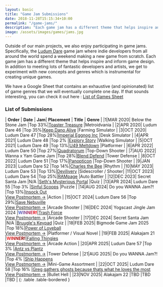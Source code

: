 ```yaml
---
layout: basic
title: "Game Jam Submissions"
date: 2018-11-28T15:15:34+10:00
permalink: "/game-jams/"
description: "Each game jam has a different theme that helps inspire and inform game design. In addition to meeting lots of fantastic developers and artists, we get to experiment with new concepts and genres which is instrumental for creating unique games."
image: /assets/images/games/jams.jpg
---
```


Outside of our main projects, we also enjoy participating in game jams. Specifically, the [Ludum Dare](https://en.wikipedia.org/wiki/Ludum_Dare) game jam where indie developers from all around the world spend a weekend making a new game from scratch. Each game jam has a different theme that helps inspire and inform game design. In addition to meeting lots of fantastic developers and artists, we get to experiment with new concepts and genres which is instrumental for creating unique games.

We have a Google Sheet that contains an exhaustive (and opinionated) list of game genres that we will eventually complete one day. If that sounds interesting, you can check it out here : [List of Games Sheet](https://docs.google.com/spreadsheets/d/1kBWtAepI7p08q5Mmt4tAY3hPu_s1zj33nycVjqrwA_w/edit?) 

### List of Submissions

| **Order**    | **Date**    | **Jam**|   **Placement**   | **Title**    | **Genre**    |
|1|MAR 2020| Below the Stone Jam       |Top 33%|[Toaster Treasure](https://bluepinstudio.itch.io/toaster-treasure)                |Metroidvania          |
|2|APR 2020| Ludum Dare 46             |Top 35%|[Keep Dano Alive](https://bluepinstudio.itch.io/keep-dano-alive)                  |Farming Simulator     |
|3|OCT 2020| Ludum Dare 47             |Top 28%|[Imperial Eggnog Inc](https://bluepinstudio.itch.io/imperial-eggnog-incorporated) |Desk Simulator        |
|4|APR 2021| Ludum Dare 48             |Top 2% |[Explory Story](https://bluepinstudio.itch.io/explory-story-jam)                  |Walking Simulator     |
|5|OCT 2021| Ludum Dare 49             |Top 13%|[U49 Meltdown](https://bluepinstudio.itch.io/u-49-meltdown/)                      |Platformer            |
|6|APR 2022| Ludum Dare 50             |Top 27%|[Quadratorum](https://bluepinstudio.itch.io/quadratorum/)                         |Top-Down Shooter      |
|7|AUG 2022| Wanna x Yam Game Jam      |Top 28%|[Blend Defend](https://bluepinstudio.itch.io/blend-defend/)                       |Tower Defense         |
|8|OCT 2022| Ludum Dare 51             |Top 17%|[Panopticon](https://bluepinstudio.itch.io/panopticon/)                           |Top-Down Shooter      |
|9|JAN 2023| Ludum Dare 52             |Top 14%|[Charles the Bee](https://bluepinstudio.itch.io/charles/)                         |Rhythm                |
|10|MAY 2023| Ludum Dare 53            |Top 13%|[Devilivery](https://bluepinstudio.itch.io/devilivery/)                           |Sidescroller / Shooter|
|11|OCT 2023| Ludum Dare 54            |Top 25%|[RAMpage](https://bluepinstudio.itch.io/rampage/)                                 |Auto Battler          |
|12|DEC 2023| Secret Santa Jam         |N/A    |[Seth's Mysterious Portal](https://bluepinstudio.itch.io/seth-mystery-portal/)    |Quiz                  |
|13|APR 2024| Ludum Dare 55            |Top 3% |[Sinful Scoops](https://bluepinstudio.itch.io/sinful-scoops/)                     |Puzzle                |
|14|AUG 2024| Do you WANNA Jam?!       |Top 13%|[Insock Out](https://bluepinstudio.itch.io/insock-out/)<br><a href="/blog/2024-08-25-Insock-Out-Post-Mortem/" class="postmortem-link">View Postmortem →</a>                           |Action                |
|15|OCT 2024| Ludum Dare 56            |Top 29%|[Save Nebuville](https://bluepinstudio.itch.io/save-nebuville/)<br><a href="/blog/2024-10-27-Save-Nebuville-Post-Mortem/" class="postmortem-link">View Postmortem →</a>                   |Arcade Shooter        |
|16|DEC 2024| Yogscast Jingle Jam 2024 |<span style="background: linear-gradient(90deg, #4675e1, #ff0000); -webkit-background-clip: text; color: transparent;">**WINNER!**</span>|[Trash Force](https://bluepinstudio.itch.io/trashforce)<br><a href="/blog/2024-12-20-Trash-Force-Post-Mortem/" class="postmortem-link">View Postmortem →</a>                           |Arcade Shooter        |
|17|DEC 2024| Secret Santa Jam         |N/A    |[Bruugle's Keypad](https://bluepinstudio.itch.io/bruugles-keypad)                 |Quiz                      |
|18|FEB 2025| Bigmode Game Jam 2025    |Top 18%|[Power of Loveball](https://bluepinstudio.itch.io/power-of-loveball)<br><a href="/blog/2025-02-14-Power-of-Loveball-Post-Mortem/" class="postmortem-link">View Postmortem →</a>              |Platformer / Visual Novel |
|19|FEB 2025| Alakajam 21              |<span style="background: linear-gradient(90deg, #ff3030, #770000); -webkit-background-clip: text; color: transparent;">**WINNER!**</span>|[Falling Thingies](https://bluepinstudio.itch.io/falling-thingies)<br><a href="/blog/2025-03-15-Falling-Thingies-Post-Mortem/" class="postmortem-link">View Postmortem →</a>                |Arcade Action             |
|20|APR 2025| Ludum Dare 57            |Top 3%   |[Antz vs Plantz](https://bluepinstudio.itch.io/ants-vs-plantz)<br><a href="/blog/2025-05-15-Antz-vs-Plantz-Post-Mortem/" class="postmortem-link">View Postmortem →</a>                  |Tower Defense             |
|21|AUG 2025| Do you WANNA Jam?!       |Top 4%    |[Ship Happens](https://bluepinstudio.itch.io/ship-happens)<br><a href="/blog/2025-08-25-Ship-Happens-Post-Mortem/" class="postmortem-link">View Postmortem →</a>                        |Mini-Game Assortment      |
|22|OCT 2025| Ludum Dare 58       |Top 16%   |[Greg gathers ghosts because thats what he loves the most](https://bluepinstudio.itch.io/greg-gathers-ghosts-because-thats-what-he-loves-the-most)<br><a href="/blog/2025-10-26-Greg-Post-Mortem/" class="postmortem-link">View Postmortem →</a>                                                                                  |Bullet Hell                      |
|23|NOV 2025| Alakajam 22      |TBD  |TBD                                                                                  |TBD                     |
{: .table .table-bordered }
